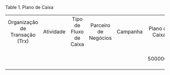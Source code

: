 <div id="d156227e1" class="table">

<div class="table-title">

Table 1. Plano de
Caixa

</div>

<div class="table-contents">

|                                |           |                        |                      |          |                |           |         |                       |           |                     |                       |             |          |                     |            |                 |                   |
| :----------------------------: | :-------: | :--------------------: | :------------------: | :------: | :------------: | :-------: | :-----: | :-------------------: | :-------: | :-----------------: | :-------------------: | :---------: | :------: | :-----------------: | :--------: | :-------------: | :---------------: |
| Organização de Transação (Trx) | Atividade | Tipo de Fluxo de Caixa | Parceiro de Negócios | Campanha | Plano de Caixa | Copiar de | Projeto |   Data do Documento   | Descrição | Número do Documento | Gerar Plano Periódico | Total Geral | Aprovado | Transação de Vendas | Processado | Centro de Custo | Centro de Custo 2 |
|                                |           |                        |                      |          |    5000000     |     N     |         | 2018-02-23 00:00:00.0 |           |       1000000       |           N           |      0      |  false   |        false        |   false    |                 |                   |

</div>

</div>
